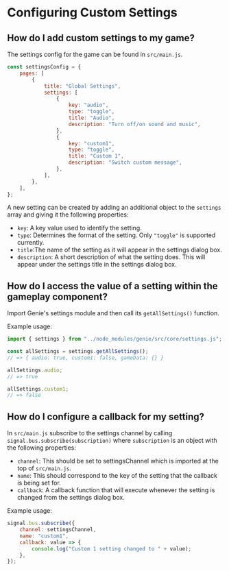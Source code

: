 # Configuring Custom Settings

## How do I add custom settings to my game?

The settings config for the game can be found in `src/main.js`.

```javascript
const settingsConfig = {
    pages: [
        {
            title: "Global Settings",
            settings: [
                {
                    key: "audio",
                    type: "toggle",
                    title: "Audio",
                    description: "Turn off/on sound and music",
                },
                {
                    key: "custom1",
                    type: "toggle",
                    title: "Custom 1",
                    description: "Switch custom message",
                },
            ],
        },
    ],
};
```

A new setting can be created by adding an additional object to the `settings` array and giving it the following properties:
- `key`: A key value used to identify the setting.
- `type`: Determines the format of the setting. Only `"toggle"` is supported currently.
- `title`:The name of the setting as it will appear in the settings dialog box.
- `description`: A short description of what the setting does. This will appear under the settings title in the settings dialog box.

## How do I access the value of a setting within the gameplay component?
Import Genie's settings module and then call its `getAllSettings()` function.

Example usage:

```javascript
import { settings } from "../node_modules/genie/src/core/settings.js";

const allSettings = settings.getAllSettings();
// => { audio: true, custom1: false, gameData: {} }

allSettings.audio;
// => true

allSettings.custom1;
// => false
```

## How do I configure a callback for my setting?

In `src/main.js` subscribe to the settings channel by calling `signal.bus.subscribe(subscription)` where `subscription` is an object with the following properties:
- `channel`: This should be set to settingsChannel which is imported at the top of `src/main.js`.
- `name`: This should correspond to the key of the setting that the callback is being set for.
- `callback`: A callback function that will execute whenever the setting is changed from the settings dialog box.

Example usage:

```javascript
signal.bus.subscribe({
    channel: settingsChannel,
    name: "custom1",
    callback: value => {
        console.log("Custom 1 setting changed to " + value);
    },
});
```
